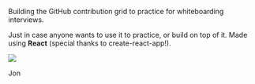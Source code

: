 Building the GitHub contribution grid to practice for whiteboarding interviews.

Just in case anyone wants to use it to practice, or build on top of it. Made using <b>React</b> (special thanks to create-react-app!).

<img src="http://i.imgur.com/pjLXHaU.png">


Jon

